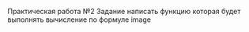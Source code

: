 Практическая работа №2
Задание
написать функцию которая будет выполнять вычисление по формуле image
